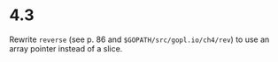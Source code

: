 # 4.3

Rewrite `reverse` (see p. 86 and `$GOPATH/src/gopl.io/ch4/rev`) to use an array pointer instead of a slice.
